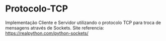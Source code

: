 # Protocolo-TCP
Implementação Cliente e Servidor utilizando o protocolo TCP para troca de mensagens através de Sockets.
Site referencia: https://realpython.com/python-sockets/
